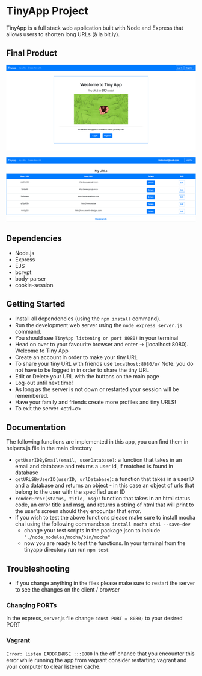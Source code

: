 # TinyApp Project

TinyApp is a full stack web application built with Node and Express that allows users to shorten long URLs (à la bit.ly).

## Final Product

!["Screenshot of: TinyApp home page before the user registers or loggs in: "](https://github.com/reverie-designs/tinyapp/blob/master/docs/urls-page-logged-out.png)

!["Screenshot of: TinyApp home page when the user is logged in:"](https://github.com/reverie-designs/tinyapp/blob/master/docs/urls-page-logged-in.png)

## Dependencies

- Node.js
- Express
- EJS
- bcrypt
- body-parser
- cookie-session

## Getting Started

- Install all dependencies (using the `npm install` command).
- Run the development web server using the `node express_server.js` command.
- You should see `TinyApp listening on port 8080!` in your terminal
- Head on over to your favourite browser and enter -> [localhost:8080]. Welcome to Tiny App
- Create an account in order to make your tiny URL
- To share your tiny URL with friends use `localhost:8080/u/`<your short URL goes here> Note: you do not have to be logged in in order to share the tiny URL
- Edit or Delete your URL with the buttons on the main page
- Log-out until next time!
- As long as the server is not down or restarted your session will be remembered.
- Have your family and friends create more profiles and tiny URLS!
- To exit the server <ctrl+c>

## Documentation
The following functions are implemented in this app, you can find them in helpers.js file in the main directory

* `getUserIDByEmail(email, userDatabase)`: a function that takes in an email and database and returns a user id, if matched is found in database
* `getURLSByUserID(userID, urlDatabase)`: a function that takes in a userID and a database and returns an object - in this case an object of urls that belong to the user with the specified user ID
* `renderError(status, title, msg)`: function that takes in an html status code, an error title and msg, and returns a string of html that will print to the user's screen should they encounter that error. 
* if you wish to test the above functions please make sure to install mocha chai using the following command:`npm install mocha chai --save-dev` 
  - change your test scripts in the package.json to include `"./node_modules/mocha/bin/mocha"`
  - now you are ready to test the functions. In your terminal from the tinyapp directory run run `npm test`

## Troubleshooting

- If you change anything in the files please make sure to restart the server to see the changes on the client / browser

### Changing PORTs

In the express_server.js file change  `const PORT = 8080;` to your desired PORT

### Vagrant

`Error: listen EADDRINUSE :::8080`
In the off chance that you encounter this error while running the app from vagrant consider restarting vagrant and your computer to clear listener cache.
